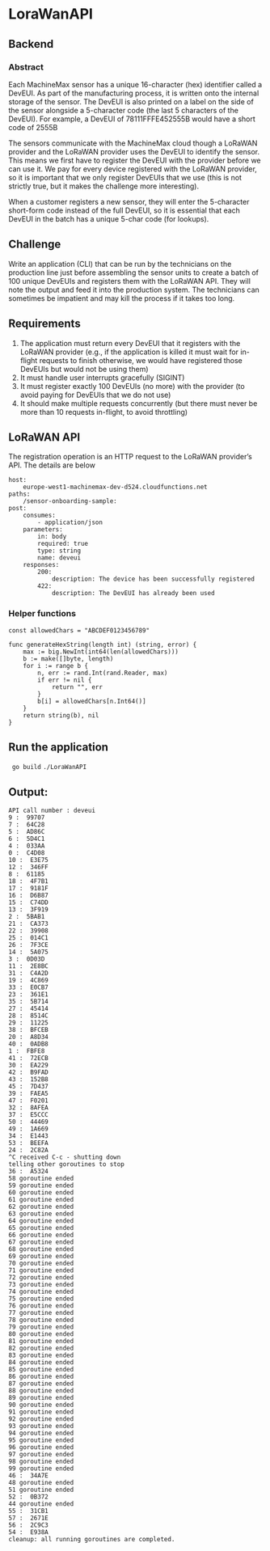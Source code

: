 # LoraWanAPI

## Backend

### Abstract

Each MachineMax sensor has a unique 16-character (hex) identifier called a DevEUI. As part of the manufacturing process, it is written onto the internal storage of the sensor. The DevEUI is also printed on a label on the side of the sensor alongside a 5-character code (the last 5 characters of the DevEUI). For example, a DevEUI of 78111FFFE452555B would have a short code of 2555B

The sensors communicate with the MachineMax cloud though a LoRaWAN provider and the
LoRaWAN provider uses the DevEUI to identify the sensor. This means we first have to register
the DevEUI with the provider before we can use it. We pay for every device registered with the
LoRaWAN provider, so it is important that we only register DevEUIs that we use (this is not strictly
true, but it makes the challenge more interesting).

When a customer registers a new sensor, they will enter the 5-character short-form code instead
of the full DevEUI, so it is essential that each DevEUI in the batch has a unique 5-char code (for
lookups).

## Challenge
Write an application (CLI) that can be run by the technicians on the production line just before
assembling the sensor units to create a batch of 100 unique DevEUIs and registers them with the
LoRaWAN API. They will note the output and feed it into the production system. The technicians
can sometimes be impatient and may kill the process if it takes too long.

## Requirements 
1. The application must return every DevEUI that it registers with the LoRaWAN provider
(e.g., if the application is killed it must wait for in-flight requests to finish otherwise, we
would have registered those DevEUIs but would not be using them)
2. It must handle user interrupts gracefully (SIGINT)
3. It must register exactly 100 DevEUIs (no more) with the provider (to avoid paying for
DevEUIs that we do not use)
4. It should make multiple requests concurrently (but there must never be more than 10 requests in-flight, to avoid throttling)

## LoRaWAN API
The registration operation is an HTTP request to the LoRaWAN provider’s API. The details are below

```
host:
    europe-west1-machinemax-dev-d524.cloudfunctions.net
paths:
    /sensor-onboarding-sample:
post:
    consumes:
        - application/json
    parameters:
        in: body
        required: true
        type: string
        name: deveui
    responses:
        200:
            description: The device has been successfully registered
        422:
            description: The DevEUI has already been used
```
### Helper functions

```
const allowedChars = "ABCDEF0123456789"

func generateHexString(length int) (string, error) {
    max := big.NewInt(int64(len(allowedChars)))
    b := make([]byte, length)
    for i := range b {
        n, err := rand.Int(rand.Reader, max)
        if err != nil {
            return "", err
        }
        b[i] = allowedChars[n.Int64()]
    }
    return string(b), nil
}
```

## Run the application
``` go build```
```./LoraWanAPI```

## Output:

```
API call number : deveui
9 :  99707
7 :  64C28
5 :  AD86C
6 :  5D4C1
4 :  033AA
0 :  C4D08
10 :  E3E75
12 :  346FF
8 :  61185
18 :  4F7B1
17 :  9181F
16 :  D6B87
15 :  C74DD
13 :  3F919
2 :  5BAB1
21 :  CA373
22 :  39908
25 :  014C1
26 :  7F3CE
14 :  5A075
3 :  0D03D
11 :  2E8BC
31 :  C4A2D
19 :  4C869
33 :  E0CB7
23 :  361E1
35 :  5B714
27 :  45414
28 :  8514C
29 :  11225
38 :  BFCEB
20 :  A8D34
40 :  0ADB8
1 :  FBFE8
41 :  72ECB
30 :  EA229
42 :  B9FAD
43 :  152B8
45 :  7D437
39 :  FAEA5
47 :  F0201
32 :  8AFEA
37 :  E5CCC
50 :  44469
49 :  1A669
34 :  E1443
53 :  BEEFA
24 :  2C82A
^C received C-c - shutting down
telling other goroutines to stop
36 :  A5324
58 goroutine ended
59 goroutine ended
60 goroutine ended
61 goroutine ended
62 goroutine ended
63 goroutine ended
64 goroutine ended
65 goroutine ended
66 goroutine ended
67 goroutine ended
68 goroutine ended
69 goroutine ended
70 goroutine ended
71 goroutine ended
72 goroutine ended
73 goroutine ended
74 goroutine ended
75 goroutine ended
76 goroutine ended
77 goroutine ended
78 goroutine ended
79 goroutine ended
80 goroutine ended
81 goroutine ended
82 goroutine ended
83 goroutine ended
84 goroutine ended
85 goroutine ended
86 goroutine ended
87 goroutine ended
88 goroutine ended
89 goroutine ended
90 goroutine ended
91 goroutine ended
92 goroutine ended
93 goroutine ended
94 goroutine ended
95 goroutine ended
96 goroutine ended
97 goroutine ended
98 goroutine ended
99 goroutine ended
46 :  34A7E
48 goroutine ended
51 goroutine ended
52 :  0B372
44 goroutine ended
55 :  31CB1
57 :  2671E
56 :  2C9C3
54 :  E938A
cleanup: all running goroutines are completed.
```